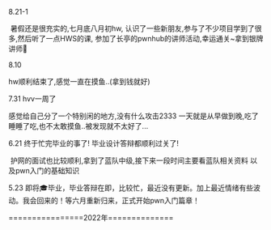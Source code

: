 

8.21-1

​    暑假还是很充实的,七月底八月初hw, 认识了一些新朋友,参与了不少项目学到了很多,然后听了一点HWS的课, 参加了长亭的pwnhub的讲师活动,幸运通关~拿到银牌讲师🥈



8.10

hw顺利结束了,感觉一直在摸鱼..(拿到钱就好)



7.31  hvv一周了

感觉给自己分了一个特别闲的地方,没有什么攻击2333 一天就是从早做到晚,吃了睡睡了吃,也不太敢摸鱼..被发现就不太好了...



6.21 终于忙完毕业的事了! 毕业设计答辩都顺利过关了!

​		护网的面试也比较顺利,拿到了蓝队中级,接下来一段时间主要看蓝队相关资料 以及pwn入门的基础知识



5.23 即将🎓毕业，毕业答辩在即，比较忙，最近没有更新。加上最近情绪有些波动。我会回来的！等六月重新归来，正式开始pwn入门篇章！





================2022年==============